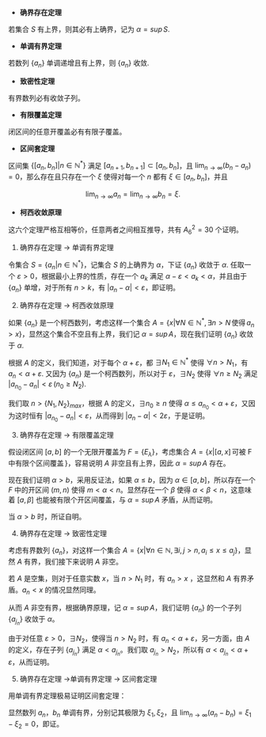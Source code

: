 - **确界存在定理**

若集合 $S$ 有上界，则其必有上确界，记为 $\alpha =sup\,S$.

- **单调有界定理**

若数列 $\{ a_{n} \}$ 单调递增且有上界，则 $\{a_{n}\}$ 收敛.

- **致密性定理**

有界数列必有收敛子列。

- **有限覆盖定理**

闭区间的任意开覆盖必有有限子覆盖。

- **区间套定理**

区间集 $\{[a_{n},b_{n}]|n \in \mathbb{N^*}\}$ 满足 $[a_{n+1},b_{n+1}] \subset [a_{n},b_{n}]$，且 $\lim_{ n \to \infty }(b_{n}-a_{n})=0$，那么存在且只存在一个 $\xi$ 使得对每一个 $n$ 都有 $\xi \in [a_{n},b_{n}]$，并且

$$
\lim_{ n \to \infty } a_{n}=\lim_{ n \to \infty } b_{n}=\xi.
$$

- **柯西收敛原理**

这六个定理严格互相等价，任意两者之间相互推导，共有 $A_{6}^2=30$ 个证明。

1. 确界存在定理 → 单调有界定理

令集合 $S=\{a_{n}|n \in \mathbb{N^*} \}$，记集合 $S$ 的上确界为 $\alpha$，下证 $\{a_{n}\}$ 收敛于 $\alpha$.
任取一个 $\varepsilon>0$，根据最小上界的性质，存在一个 $a_{k}$ 满足 $\alpha-\varepsilon<a_{k}<\alpha$，并且由于 $\{a_{n}\}$ 单增，对于所有 $n>k$，有 $|a_{n}-\alpha|<\varepsilon$，即证明。

2. 确界存在定理 → 柯西收敛原理

如果 $\{a_{n}\}$ 是一个柯西数列，考虑这样一个集合 $A=\{ x|\forall N \in \mathbb{N^*}, \exists n>N \,\text{使得} \,a_{n}>x\}$，显然这个集合不空且有上界，我们记 $\alpha=sup\,A$，现在我们证明 $\{a_{n}\}$ 收敛于 $\alpha$.

根据 $A$ 的定义，我们知道，对于每个 $\alpha+\varepsilon$，都 $\exists N_{1} \in \mathbb{N^*}$ 使得 $\forall n>N_{1}$，有 $a_{n}<\alpha+\varepsilon$.
又因为 $\{a_{n}\}$ 是一个柯西数列，所以对于 $\varepsilon$，$\exists N_{2}$ 使得 $\forall n\geq N_{2}$ 满足 $|a_{n_{0}}-a_{n}|<\varepsilon \,(n_{0}\geq N_{2})$.

我们取 $n>\{N_{1},N_{2}\}_{max}$，根据 A 的定义，$\exists n_{0}\geq n$ 使得 $\alpha\leq a_{n_{0}}<\alpha+\varepsilon$，又因为这时恒有 $|a_{n_{0}}-a_{n}|<\varepsilon$，从而得到 $|a_{n}-\alpha|<2\varepsilon$，于是证明。

3. 确界存在定理 → 有限覆盖定理

假设闭区间 $[a,b]$ 的一个无限开覆盖为 $F=\{E_{\lambda}\}$，考虑集合 $A=\{x|[a,x]\,\text{可被 F 中有限个区间覆盖}\, \}$，容易说明 $A$ 非空且有上界，因此 $\alpha=sup\,A$ 存在。

现在我们证明 $\alpha > b$，采用反证法，如果 $\alpha \leq b$，因为 $\alpha \in [a,b]$，所以存在一个 $F$ 中的开区间 $(m,n)$ 使得 $m<\alpha<n$。显然存在一个 $\beta$ 使得 $\alpha<\beta<n$，这意味着 $[a,\beta]$ 也能被有限个开区间覆盖，与 $\alpha=sup\,A$ 矛盾，从而证明。

当 $\alpha>b$ 时，所证自明。

4. 确界存在定理 → 致密性定理

考虑有界数列 $\{a_{n}\}$，对这样一个集合 $A=\{x|\forall n \in \mathbb{N},\exists i,j>n,a_{i}\leq x\leq a_{j} \}$，显然 $A$ 有界，我们接下来说明 $A$ 非空。

若 $A$ 是空集，则对于任意实数 $x$，当 $n>N_{1}$ 时，有 $a_{n}>x$ ，这显然和 $A$ 有界矛盾。$a_{n}<x$ 的情况显然同理。

从而 $A$ 非空有界，根据确界原理，记 $\alpha=sup\,A$，我们证明 $\{a_{n}\}$ 的一个子列 $\{a_{j_{n}}\}$ 收敛于 $\alpha$。

由于对任意 $\varepsilon>0$，$\exists N_{2}$，使得当 $n>N_{2}$ 时，有 $a_{n}<\alpha+\varepsilon$，另一方面，由 $A$ 的定义，存在子列 $\{a_{j_{n}}\}$ 满足 $\alpha<a_{j_{n}}$。我们取 $a_{j_{n}}>N_{2}$，所以有 $\alpha<a_{j_{n}}<\alpha+\varepsilon$，从而证明。

5. 确界存在定理 →单调有界定理 → 区间套定理

用单调有界定理极易证明区间套定理：

显然数列 $a_{n}$，$b_{n}$ 单调有界，分别记其极限为 $\xi_{1},\xi_{2}$，且 $\lim_{ n \to \infty }(a_{n}-b_{n})=\xi_{1}-\xi_{2}=0$，即证。


